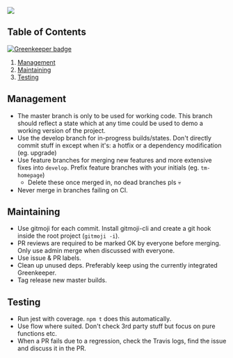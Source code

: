 ![](https://img.shields.io/badge/gitmoji-%20😜%20😍-FFDD67.svg?style=flat-square")

## Table of Contents

[![Greenkeeper badge](https://badges.greenkeeper.io/thibmaek/tales-at-home.svg?token=fdb06d781a40b3c90c8e9f4dad59bd29779690768c0fdadd9d246785a038c18c)](https://greenkeeper.io/)
1. [Management](#management)
2. [Maintaining](#maintaining)
3. [Testing](#testing)

## Management
* The master branch is only to be used for working code. This branch should reflect a state which at any time could be used to demo a working version of the project.
* Use the develop branch for in-progress builds/states. Don't directly commit stuff in except when it's: a hotfix or a dependency modification (eg. upgrade)
* Use feature branches for merging new features and more extensive fixes into `develop`. Prefix feature branches with your initials (eg. `tm-homepage`)
  * Delete these once merged in, no dead branches pls 💀
* Never merge in branches failing on CI.

## Maintaining
* Use gitmoji for each commit. Install gitmoji-cli and create a git hook inside the root project (`gitmoji -i`). 
* PR reviews are required to be marked OK by everyone before merging. Only use admin merge when discussed with everyone.
* Use issue & PR labels.
* Clean up unused deps. Preferably keep using the currently integrated Greenkeeper.
* Tag release new master builds.

## Testing
* Run jest with coverage. `npm t` does this automatically.
* Use flow where suited. Don't check 3rd party stuff but focus on pure functions etc.
* When a PR fails due to a regression, check the Travis logs, find the issue and discuss it in the PR.
